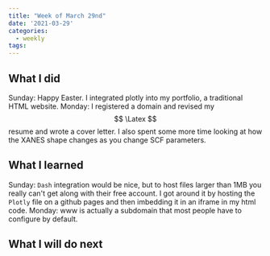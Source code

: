 ```yaml
---
title: "Week of March 29nd"
date: '2021-03-29'
categories:
  - weekly
tags:
---
```


## What I did
Sunday: Happy Easter. I integrated plotly into my portfolio, a traditional HTML website.
Monday: I registered a domain and revised my $$ \Latex $$ resume and wrote a cover letter. I also spent some more time looking at how the XANES shape changes as you change SCF parameters.

## What I learned
Sunday: `Dash` integration would be nice, but to host files larger than 1MB you really can't get along with their free account. I got around it by hosting the `Plotly` file on a github pages and then imbedding it in an iframe in my html code.
Monday: www is actually a subdomain that most people have to configure by default.

## What I will do next